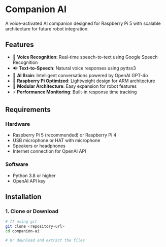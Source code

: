 # Companion AI

A voice-activated AI companion designed for Raspberry Pi 5 with scalable architecture for future robot integration.

## Features

- 🎤 **Voice Recognition**: Real-time speech-to-text using Google Speech Recognition
- 🔊 **Text-to-Speech**: Natural voice responses using pyttsx3
- 🤖 **AI Brain**: Intelligent conversations powered by OpenAI GPT-4o
- 🍓 **Raspberry Pi Optimized**: Lightweight design for ARM architecture
- 🔧 **Modular Architecture**: Easy expansion for robot features
- ⚡ **Performance Monitoring**: Built-in response time tracking

## Requirements

### Hardware
- Raspberry Pi 5 (recommended) or Raspberry Pi 4
- USB microphone or HAT with microphone
- Speakers or headphones
- Internet connection for OpenAI API

### Software
- Python 3.8 or higher
- OpenAI API key

## Installation

### 1. Clone or Download
```bash
# If using git
git clone <repository-url>
cd companion-ai

# Or download and extract the files
